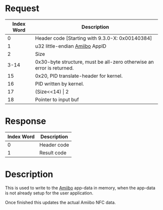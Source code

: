 # Request

| Index Word | Description                                                           |
|------------|-----------------------------------------------------------------------|
| 0          | Header code \[Starting with 9.3.0-X: 0x00140384\]                     |
| 1          | u32 little-endian [Amiibo](Amiibo "wikilink") AppID                   |
| 2          | Size                                                                  |
| 3-14       | 0x30-byte structure, must be all-zero otherwise an error is returned. |
| 15         | 0x20, PID translate-header for kernel.                                |
| 16         | PID written by kernel.                                                |
| 17         | (Size\<\<14) \| 2                                                     |
| 18         | Pointer to input buf                                                  |

# Response

| Index Word | Description |
|------------|-------------|
| 0          | Header code |
| 1          | Result code |

# Description

This is used to write to the [Amiibo](Amiibo "wikilink") app-data in
memory, when the app-data is not already setup for the user application.

Once finished this updates the actual Amiibo NFC data.